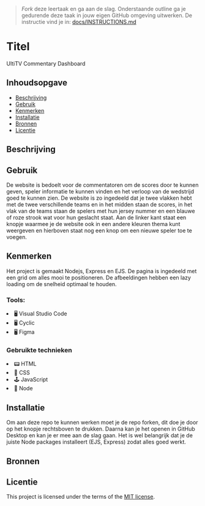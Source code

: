 > _Fork_ deze leertaak en ga aan de slag. Onderstaande outline ga je gedurende deze taak in jouw eigen GitHub omgeving uitwerken. De instructie vind je in: [docs/INSTRUCTIONS.md](docs/INSTRUCTIONS.md)

# Titel

UltiTV Commentary Dashboard

## Inhoudsopgave

- [Beschrijving](#beschrijving)
- [Gebruik](#gebruik)
- [Kenmerken](#kenmerken)
- [Installatie](#installatie)
- [Bronnen](#bronnen)
- [Licentie](#licentie)

## Beschrijving

<!-- Bij Beschrijving staat kort beschreven wat voor project het is en wat je hebt gemaakt -->
<!-- Voeg een mooie poster visual toe 📸 -->
<!-- Voeg een link toe naar Github Pages 🌐-->

## Gebruik

De website is bedoelt voor de commentatoren om de scores door te kunnen geven, speler informatie te kunnen vinden en het verloop van de wedstrijd goed te kunnen zien. De website is zo ingedeeld dat je twee vlakken hebt met de twee verschillende teams en in het midden staan de scores, in het vlak van de teams staan de spelers met hun jersey nummer en een blauwe of roze strook wat voor hun geslacht staat. Aan de linker kant staat een knopje waarmee je de website ook in een andere kleuren thema kunt weergeven en hierboven staat nog een knop om een nieuwe speler toe te voegen.

## Kenmerken

<!-- Bij Kenmerken staat welke technieken zijn gebruikt en hoe. Wat is de HTML structuur? Wat zijn de belangrijkste dingen in CSS? Wat is er met JS gedaan en hoe? Misschien heb je iets met NodeJS gedaan, of heb je een framwork of library gebruikt? -->

Het project is gemaakt Nodejs, Express en EJS. De pagina is ingedeeld met een grid om alles mooi te positioneren. De afbeeldingen hebben een lazy loading om de snelheid optimaal te houden.

<h3>Tools:</h3>
<li>🖥️ Visual Studio Code</li>
<li>🖥️ Cyclic</li>
<li>🖥️ Figma</li>

<h3>Gebruikte technieken</h3>
<li>📟 HTML</li>
<li>🎨 CSS</li>
<li>🕹️ JavaScript</li>
<li>🥜 Node</li>

## Installatie

Om aan deze repo te kunnen werken moet je de repo forken, dit doe je door op het knopje rechtsboven te drukken. Daarna kan je het openen in GitHub Desktop en kan je er mee aan de slag gaan. Het is wel belangrijk dat je de juiste Node packages installeert (EJS, Express) zodat alles goed werkt.

## Bronnen

## Licentie

This project is licensed under the terms of the [MIT license](./LICENSE).
